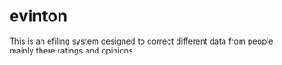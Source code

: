 # evinton
This is an efiling system designed to correct different data from people mainly there ratings and opinions
